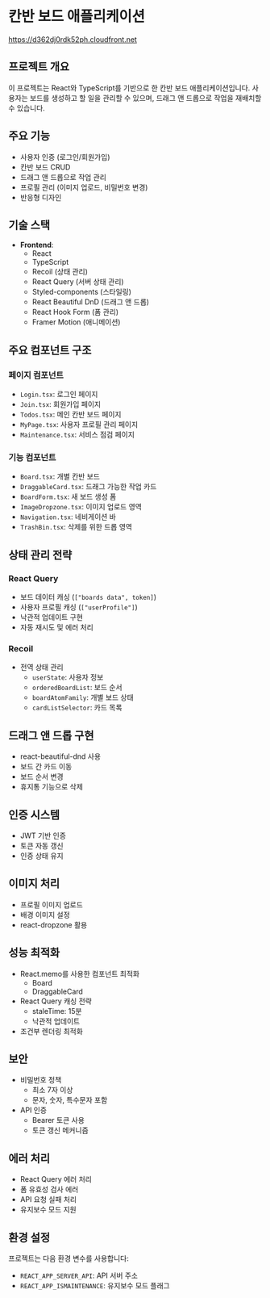 # 칸반 보드 애플리케이션
https://d362dj0rdk52ph.cloudfront.net

## 프로젝트 개요

이 프로젝트는 React와 TypeScript를 기반으로 한 칸반 보드 애플리케이션입니다. 사용자는 보드를 생성하고 할 일을 관리할 수 있으며, 드래그 앤 드롭으로 작업을 재배치할 수 있습니다.

## 주요 기능

- 사용자 인증 (로그인/회원가입)
- 칸반 보드 CRUD
- 드래그 앤 드롭으로 작업 관리
- 프로필 관리 (이미지 업로드, 비밀번호 변경)
- 반응형 디자인

## 기술 스택

- **Frontend**:
  - React
  - TypeScript
  - Recoil (상태 관리)
  - React Query (서버 상태 관리)
  - Styled-components (스타일링)
  - React Beautiful DnD (드래그 앤 드롭)
  - React Hook Form (폼 관리)
  - Framer Motion (애니메이션)

## 주요 컴포넌트 구조

### 페이지 컴포넌트

- `Login.tsx`: 로그인 페이지
- `Join.tsx`: 회원가입 페이지
- `Todos.tsx`: 메인 칸반 보드 페이지
- `MyPage.tsx`: 사용자 프로필 관리 페이지
- `Maintenance.tsx`: 서비스 점검 페이지

### 기능 컴포넌트

- `Board.tsx`: 개별 칸반 보드
- `DraggableCard.tsx`: 드래그 가능한 작업 카드
- `BoardForm.tsx`: 새 보드 생성 폼
- `ImageDropzone.tsx`: 이미지 업로드 영역
- `Navigation.tsx`: 네비게이션 바
- `TrashBin.tsx`: 삭제를 위한 드롭 영역

## 상태 관리 전략

### React Query

- 보드 데이터 캐싱 (`["boards data", token]`)
- 사용자 프로필 캐싱 (`["userProfile"]`)
- 낙관적 업데이트 구현
- 자동 재시도 및 에러 처리

### Recoil

- 전역 상태 관리
  - `userState`: 사용자 정보
  - `orderedBoardList`: 보드 순서
  - `boardAtomFamily`: 개별 보드 상태
  - `cardListSelector`: 카드 목록

## 드래그 앤 드롭 구현

- react-beautiful-dnd 사용
- 보드 간 카드 이동
- 보드 순서 변경
- 휴지통 기능으로 삭제

## 인증 시스템

- JWT 기반 인증
- 토큰 자동 갱신
- 인증 상태 유지

## 이미지 처리

- 프로필 이미지 업로드
- 배경 이미지 설정
- react-dropzone 활용

## 성능 최적화

- React.memo를 사용한 컴포넌트 최적화
  - Board
  - DraggableCard
- React Query 캐싱 전략
  - staleTime: 15분
  - 낙관적 업데이트
- 조건부 렌더링 최적화

## 보안

- 비밀번호 정책
  - 최소 7자 이상
  - 문자, 숫자, 특수문자 포함
- API 인증
  - Bearer 토큰 사용
  - 토큰 갱신 메커니즘

## 에러 처리

- React Query 에러 처리
- 폼 유효성 검사 에러
- API 요청 실패 처리
- 유지보수 모드 지원

## 환경 설정

프로젝트는 다음 환경 변수를 사용합니다:

- `REACT_APP_SERVER_API`: API 서버 주소
- `REACT_APP_ISMAINTENANCE`: 유지보수 모드 플래그
